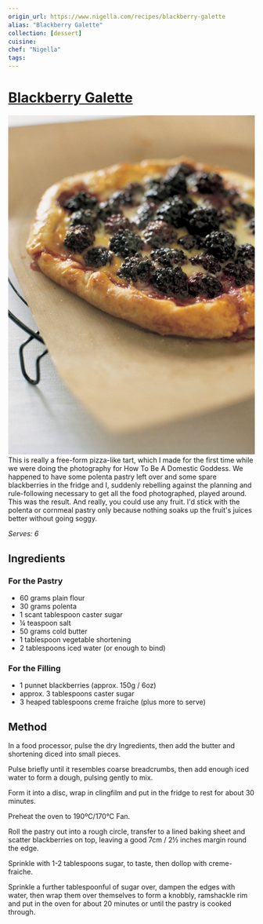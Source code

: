 ```yaml
---
origin_url: https://www.nigella.com/recipes/blackberry-galette
alias: "Blackberry Galette"
collection: [dessert]
cuisine:
chef: "Nigella"
tags:
---
```

# [Blackberry Galette](https://www.nigella.com/recipes/blackberry-galette)

![](../assets/a6424bb98a1266ba31db6d6a20f3e32f.png)
This is really a free-form pizza-like tart, which I made for the first time while we were doing the photography for How To Be A Domestic Goddess. We happened to have some polenta pastry left over and some spare blackberries in the fridge and I, suddenly rebelling against the planning and rule-following necessary to get all the food photographed, played around. This was the result. And really, you could use any fruit. I'd stick with the polenta or cornmeal pastry only because nothing soaks up the fruit's juices better without going soggy.

*Serves: 6*

## Ingredients

### For the Pastry

* 60 grams plain flour
* 30 grams polenta
* 1 scant tablespoon caster sugar
* ¼ teaspoon salt
* 50 grams cold butter
* 1 tablespoon vegetable shortening
* 2 tablespoons iced water (or enough to bind)

### For the Filling

* 1 punnet blackberries (approx. 150g / 6oz)
* approx. 3 tablespoons caster sugar
* 3 heaped tablespoons creme fraiche (plus more to serve)

## Method
In a food processor, pulse the dry Ingredients, then add the butter and shortening diced into small pieces. 

Pulse briefly until it resembles coarse breadcrumbs, then add enough iced water to form a dough, pulsing gently to mix.

Form it into a disc, wrap in clingfilm and put in the fridge to rest for about 30 minutes.

Preheat the oven to 190ºC/170°C Fan.

Roll the pastry out into a rough circle, transfer to a lined baking sheet and scatter blackberries on top, leaving a good 7cm / 2½ inches margin round the edge.

Sprinkle with 1-2 tablespoons sugar, to taste, then dollop with creme- fraiche.

Sprinkle a further tablespoonful of sugar over, dampen the edges with water, then wrap them over themselves to form a knobbly, ramshackle rim and put in the oven for about 20 minutes or until the pastry is cooked through.
